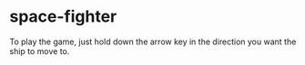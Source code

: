 # space-fighter
To play the game, just hold down the arrow key in the direction you want the ship to move to.
